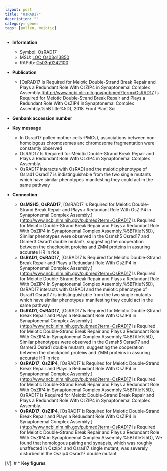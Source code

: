 ```yaml
---
layout: post
title: "OsRAD17"
description: ""
category: genes
tags: [pollen, meiotic]
---
```


* **Information**  
    + Symbol: OsRAD17  
    + MSU: [LOC_Os03g13850](http://rice.uga.edu/cgi-bin/ORF_infopage.cgi?orf=LOC_Os03g13850)  
    + RAPdb: [Os03g0242100](https://rapdb.dna.affrc.go.jp/locus/?name=Os03g0242100)  

* **Publication**  
    + [OsRAD17 Is Required for Meiotic Double-Strand Break Repair and Plays a Redundant Role With OsZIP4 in Synaptonemal Complex Assembly.](http://www.ncbi.nlm.nih.gov/pubmed?term=OsRAD17 Is Required for Meiotic Double-Strand Break Repair and Plays a Redundant Role With OsZIP4 in Synaptonemal Complex Assembly.%5BTitle%5D), 2018, Front Plant Sci.

* **Genbank accession number**  

* **Key message**  
    + In Osrad17 pollen mother cells (PMCs), associations between non-homologous chromosomes and chromosome fragmentation were constantly observed
    + OsRAD17 Is Required for Meiotic Double-Strand Break Repair and Plays a Redundant Role With OsZIP4 in Synaptonemal Complex Assembly.
    + OsRAD17 interacts with OsRAD1 and the meiotic phenotype of Osrad1 Osrad17 is indistinguishable from the two single mutants which have similar phenotypes, manifesting they could act in the same pathway

* **Connection**  
    + __OsMSH5__, __OsRAD17__, [OsRAD17 Is Required for Meiotic Double-Strand Break Repair and Plays a Redundant Role With OsZIP4 in Synaptonemal Complex Assembly.](http://www.ncbi.nlm.nih.gov/pubmed?term=OsRAD17 Is Required for Meiotic Double-Strand Break Repair and Plays a Redundant Role With OsZIP4 in Synaptonemal Complex Assembly.%5BTitle%5D),  Similar phenotypes were observed in the Osmsh5 Osrad17 and Osmer3 Osrad1 double mutants, suggesting the cooperation between the checkpoint proteins and ZMM proteins in assuring accurate HR in rice
    + __OsRAD1__, __OsRAD17__, [OsRAD17 Is Required for Meiotic Double-Strand Break Repair and Plays a Redundant Role With OsZIP4 in Synaptonemal Complex Assembly.](http://www.ncbi.nlm.nih.gov/pubmed?term=OsRAD17 Is Required for Meiotic Double-Strand Break Repair and Plays a Redundant Role With OsZIP4 in Synaptonemal Complex Assembly.%5BTitle%5D),  OsRAD17 interacts with OsRAD1 and the meiotic phenotype of Osrad1 Osrad17 is indistinguishable from the two single mutants which have similar phenotypes, manifesting they could act in the same pathway
    + __OsRAD1__, __OsRAD17__, [OsRAD17 Is Required for Meiotic Double-Strand Break Repair and Plays a Redundant Role With OsZIP4 in Synaptonemal Complex Assembly.](http://www.ncbi.nlm.nih.gov/pubmed?term=OsRAD17 Is Required for Meiotic Double-Strand Break Repair and Plays a Redundant Role With OsZIP4 in Synaptonemal Complex Assembly.%5BTitle%5D),  Similar phenotypes were observed in the Osmsh5 Osrad17 and Osmer3 Osrad1 double mutants, suggesting the cooperation between the checkpoint proteins and ZMM proteins in assuring accurate HR in rice
    + __OsRAD17__, __OsZIP4__, [OsRAD17 Is Required for Meiotic Double-Strand Break Repair and Plays a Redundant Role With OsZIP4 in Synaptonemal Complex Assembly.](http://www.ncbi.nlm.nih.gov/pubmed?term=OsRAD17 Is Required for Meiotic Double-Strand Break Repair and Plays a Redundant Role With OsZIP4 in Synaptonemal Complex Assembly.%5BTitle%5D), OsRAD17 Is Required for Meiotic Double-Strand Break Repair and Plays a Redundant Role With OsZIP4 in Synaptonemal Complex Assembly.
    + __OsRAD17__, __OsZIP4__, [OsRAD17 Is Required for Meiotic Double-Strand Break Repair and Plays a Redundant Role With OsZIP4 in Synaptonemal Complex Assembly.](http://www.ncbi.nlm.nih.gov/pubmed?term=OsRAD17 Is Required for Meiotic Double-Strand Break Repair and Plays a Redundant Role With OsZIP4 in Synaptonemal Complex Assembly.%5BTitle%5D),  We found that homologous pairing and synapsis, which was roughly unaffected in Oszip4 and Osrad17 single mutant, was severely disturbed in the Oszip4 Osrad17 double mutant

[//]: # * **Key figures**  


